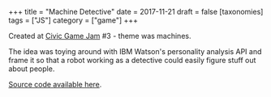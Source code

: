 +++
title = "Machine Detective"
date = 2017-11-21
draft = false
[taxonomies]
tags = ["JS"]
category = ["game"]
+++

Created at [Civic Game Jam](http://civicgamejam.com/) #3 - theme was machines.

The idea was toying around with IBM Watson's personality analysis API and frame it so that a robot working as a detective could easily figure stuff out about people.

[Source code available here](https://github.com/lislis/machine-detective).
